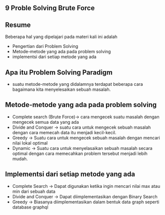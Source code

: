 ## 9 Proble Solving Brute Force
## Resume
Beberapa hal yang dipelajari pada materi kali ini adalah
- Pengertian dari Problem Solving 
- Metode-metode yang ada pada problem solving
- implementsi dari setiap metode yang ada
## Apa itu Problem Solving Paradigm
- suatu metode-metode yang didalamnya terdapat beberapa cara bagaimana kita menyelesaikan sebuah masalah. 
## Metode-metode yang ada pada problem solving
- Complete search (Brute Force)-> cara mengecek suatu masalah dengan mengecek semua data yang ada
- Divide and Conquer -> suatu cara untuk mengecek sebuah masalah dengan cara memecah data itu menjadi kecil-kecil.
- Greedy -> Suatu cara untuk mengecek sebuah masalah dengan mencari nilai lokal optimal
- Dynamic -> Suatu cara untuk menyelasaikan sebuah masalah secara optimal dengan cara memecahkan problem tersebut menjadi lebih mudah.
## Implementsi dari setiap metode yang ada
  - Complete Search -> Dapat digunakan ketika ingin mencari nilai max atau min dari sebuah data 
  - Divide and Conquer -> Dapat diimplementasikan dengan Binary Search
  - Greedy -> Biasanya diimplementasikan dalam bentuk data graph seperti database graphql